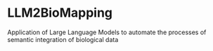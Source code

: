 # LLM2BioMapping
Application of Large Language Models to automate the processes of semantic integration of biological data
